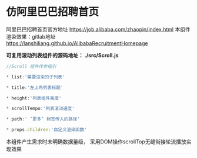 # 仿阿里巴巴招聘首页

阿里巴巴招聘首页官方地址 https://job.alibaba.com/zhaopin/index.html
本组件渲染效果：gitlab地址 https://lanshiliang.github.io/AlibabaRecruitmentHomepage

**可复用滚动列表组件的源码地址：  ./src/Scroll.js**  


~~~js
//Scroll 组件传参指引

* list:'需要渲染的子列表'

* title:'左上角列表标题'

* height:'列表组件高度'

* scrollTempo:'列表滚动速度'

* path:' ‘更多’ 标签传入的路径'

* props.children:'自定义渲染函数'
~~~

本组件产生需求时未明确数据量级， 采用DOM操作scrollTop无缝衔接轮流播放实现效果



